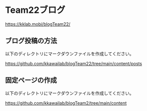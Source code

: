 # Team22ブログ

https://kklab.mobi/blogTeam22/

## ブログ投稿の方法
以下のディレクトリにマークダウンファイルを作成してください。

https://github.com/kkawailab/blogTeam22/tree/main/content/posts

## 固定ページの作成

以下のディレクトリにマークダウンファイルを作成してください。

https://github.com/kkawailab/blogTeam2/tree/main/content
